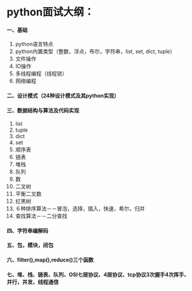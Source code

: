 # python面试大纲：
#### 一、基础
  1. python语言特点 <br>
  2. python内置类型（整数，浮点，布尔，字符串，list, set, dict, tuple）<br>
  3. 文件操作 <br>
  4. IO操作 <br>
  5. 多线程编程（线程锁）<br>
  6. 网络编程 <br>
#### 二、设计模式（24种设计模式及其python实现）
#### 三、数据结构与算法及代码实现
  1. list
  2. tuple
  3. dict
  4. set
  5. 顺序表
  6. 链表
  7. 堆栈
  8. 队列
  9. 数
  10. 二叉树
  11. 平衡二叉数
  12. 红黑树
  13. ６种排序算法－－冒泡，选择，插入，快速，希尔，归并
  14. 查找算法－－二分查找
  
#### 四、字符串编解码
#### 五、包，模块，闭包
#### 六、filter(),map(),reduce()三个函数
#### 七、堆、栈、链表、队列、OSI七层协议、4层协议、tcp协议3次握手4次挥手、并行，并发、线程通信
